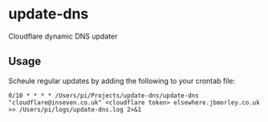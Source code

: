 # update-dns

Cloudflare dynamic DNS updater

## Usage

Scheule regular updates by adding the following to your crontab file:

```
0/10 * * * * /Users/pi/Projects/update-dns/update-dns "cloudflare@inseven.co.uk" <cloudflare token> elsewhere.jbmorley.co.uk >> /Users/pi/logs/update-dns.log 2>&1
```
